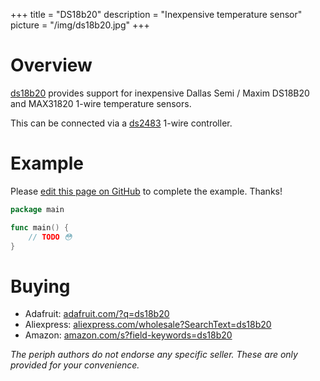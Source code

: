 +++
title = "DS18b20"
description = "Inexpensive temperature sensor"
picture = "/img/ds18b20.jpg"
+++

# Overview

[ds18b20](https://periph.io/x/devices/v3/ds18b20) provides support for
inexpensive Dallas Semi / Maxim DS18B20 and MAX31820 1-wire temperature sensors.

This can be connected via a [ds2483](/device/ds248x/) 1-wire controller.


# Example

Please [edit this page on
GitHub](https://github.com/periph/website/edit/master/site/content/device/ds18b20.md)
to complete the example. Thanks!

```go
package main

func main() {
    // TODO 😳
}
```


# Buying

- Adafruit: [adafruit.com/?q=ds18b20](https://www.adafruit.com/?q=ds18b20)
- Aliexpress:
  [aliexpress.com/wholesale?SearchText=ds18b20](https://aliexpress.com/wholesale?SearchText=ds18b20)
- Amazon:
  [amazon.com/s?field-keywords=ds18b20](https://amazon.com/s?field-keywords=ds18b20)

_The periph authors do not endorse any specific seller. These are only provided
for your convenience._
